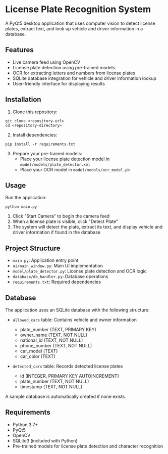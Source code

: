 # License Plate Recognition System

A PyQt5 desktop application that uses computer vision to detect license plates, extract text, and look up vehicle and driver information in a database.

## Features

- Live camera feed using OpenCV
- License plate detection using pre-trained models
- OCR for extracting letters and numbers from license plates
- SQLite database integration for vehicle and driver information lookup
- User-friendly interface for displaying results

## Installation

1. Clone this repository:
```
git clone <repository-url>
cd <repository-directory>
```

2. Install dependencies:
```
pip install -r requirements.txt
```

3. Prepare your pre-trained models:
   - Place your license plate detection model in `model/models/plate_detector.xml`
   - Place your OCR model in `model/models/ocr_model.pb`

## Usage

Run the application:
```
python main.py
```

1. Click "Start Camera" to begin the camera feed
2. When a license plate is visible, click "Detect Plate"
3. The system will detect the plate, extract its text, and display vehicle and driver information if found in the database

## Project Structure

- `main.py`: Application entry point
- `ui/main_window.py`: Main UI implementation
- `model/plate_detector.py`: License plate detection and OCR logic
- `database/db_handler.py`: Database operations
- `requirements.txt`: Required dependencies

## Database

The application uses an SQLite database with the following structure:

- `allowed_cars` table: Contains vehicle and owner information
  - plate_number (TEXT, PRIMARY KEY)
  - owner_name (TEXT, NOT NULL)
  - national_id (TEXT, NOT NULL)
  - phone_number (TEXT, NOT NULL)
  - car_model (TEXT)
  - car_color (TEXT)

- `detected_cars` table: Records detected license plates
  - id (INTEGER, PRIMARY KEY AUTOINCREMENT)
  - plate_number (TEXT, NOT NULL)
  - timestamp (TEXT, NOT NULL)

A sample database is automatically created if none exists.

## Requirements

- Python 3.7+
- PyQt5
- OpenCV
- SQLite3 (included with Python)
- Pre-trained models for license plate detection and character recognition 